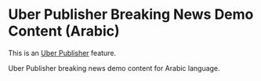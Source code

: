 # Uber Publisher Breaking News Demo Content (Arabic)

This is an [Uber Publisher](https://www.drupal.org/project/uber_publisher)
 feature.

Uber Publisher breaking news demo content for Arabic language.
